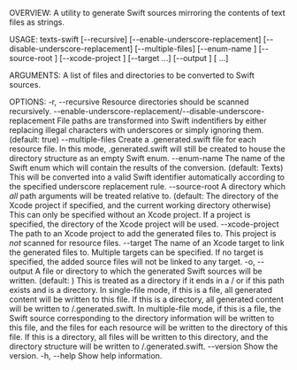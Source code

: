OVERVIEW: A utility to generate Swift sources mirroring the contents of text files as strings.

USAGE: texts-swift [--recursive] [--enable-underscore-replacement] [--disable-underscore-replacement] [--multiple-files] [--enum-name <enum-name>] [--source-root <root>] [--xcode-project <proj>] [--target <target> ...] [--output <output>] [<resources> ...]

ARGUMENTS:
  <resources>             A list of files and directories to be converted to Swift sources. 

OPTIONS:
  -r, --recursive         Resource directories should be scanned recursively. 
  --enable-underscore-replacement/--disable-underscore-replacement
                          File paths are transformed into Swift indentifiers by either replacing illegal characters with underscores or simply ignoring them. (default: true)
  --multiple-files        Create a .generated.swift file for each resource file. 
        In this mode, <enum-name>.generated.swift will still be created to house the directory structure as an empty Swift enum.
  --enum-name <enum-name> The name of the Swift enum which will contain the results of the conversion. (default: Texts)
        This will be converted into a valid Swift identifier automatically according to the specified underscore replacement rule.
  --source-root <root>    A directory which _all_ path arguments will be treated relative to. (default: The directory of the Xcode project if specified, and the current working directory otherwise) 
        This can only be specified without an Xcode project. If a project is specified, the directory of the Xcode project will be used.
  --xcode-project <proj>  The path to an Xcode project to add the generated files to. 
        This project is _not_ scanned for resource files.
  --target <target>       The name of an Xcode target to link the generated files to. 
        Multiple targets can be specified. If no target is specified, the added source files will not be linked to any target.
  -o, --output <output>   A file or directory to which the generated Swift sources will be written. (default: <root>) 
        This is treated as a directory if it ends in a / or if this path exists and is a directory. In single-file mode, if this is a file, all generated content will be written to this file. If this is a directory, all generated content will be written to <output>/<enum-name>.generated.swift. In multiple-file mode, if this is a file, the Swift source corresponding to the directory information will be written to this file, and the files for each resource will be written to the directory of this file. If this is a directory, all files will be written to this directory, and the directory structure will be written to <output>/<enum-name>.generated.swift.
  --version               Show the version.
  -h, --help              Show help information.
